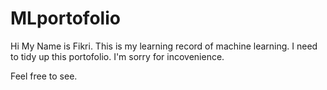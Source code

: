 # MLportofolio

Hi
My Name is Fikri. This is my learning record of machine learning. I need to tidy up this portofolio. I'm sorry for incovenience.

Feel free to see.
